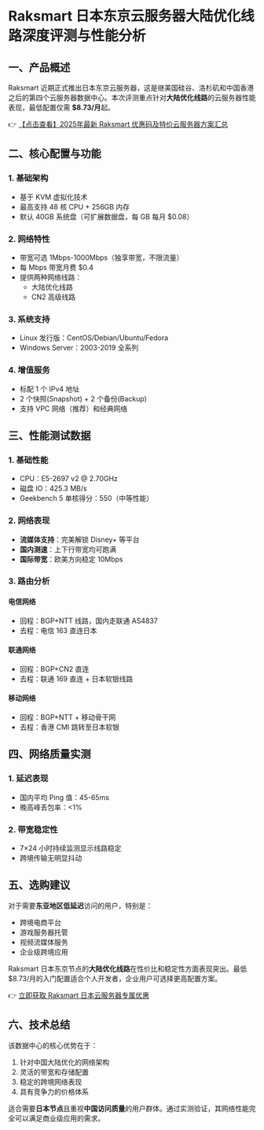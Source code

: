 # Raksmart 日本东京云服务器大陆优化线路深度评测与性能分析

## 一、产品概述

Raksmart 近期正式推出日本东京云服务器，这是继美国硅谷、洛杉矶和中国香港之后的第四个云服务器数据中心。本次评测重点针对**大陆优化线路**的云服务器性能表现，最低配置仅需 **$8.73/月**起。

👉 [【点击查看】2025年最新 Raksmart 优惠码及特价云服务器方案汇总](https://bit.ly/raksmart)

## 二、核心配置与功能

### 1. 基础架构
- 基于 KVM 虚拟化技术
- 最高支持 48 核 CPU + 256GB 内存
- 默认 40GB 系统盘（可扩展数据盘，每 GB 每月 $0.08）

### 2. 网络特性
- 带宽可选 1Mbps-1000Mbps（独享带宽，不限流量）
- 每 Mbps 带宽月费 $0.4
- 提供两种网络线路：
  - 大陆优化线路
  - CN2 高级线路

### 3. 系统支持
- Linux 发行版：CentOS/Debian/Ubuntu/Fedora
- Windows Server：2003-2019 全系列

### 4. 增值服务
- 标配 1 个 IPv4 地址
- 2 个快照(Snapshot) + 2 个备份(Backup)
- 支持 VPC 网络（推荐）和经典网络

## 三、性能测试数据

### 1. 基础性能
- CPU：E5-2697 v2 @ 2.70GHz
- 磁盘 IO：425.3 MB/s
- Geekbench 5 单核得分：550（中等性能）

### 2. 网络表现
- **流媒体支持**：完美解锁 Disney+ 等平台
- **国内测速**：上下行带宽均可跑满
- **国际带宽**：欧美方向稳定 10Mbps

### 3. 路由分析
#### 电信网络
- 回程：BGP+NTT 线路，国内走联通 AS4837
- 去程：电信 163 直连日本

#### 联通网络
- 回程：BGP+CN2 直连
- 去程：联通 169 直连 + 日本软银线路

#### 移动网络
- 回程：BGP+NTT + 移动骨干网
- 去程：香港 CMI 跳转至日本软银

## 四、网络质量实测

### 1. 延迟表现
- 国内平均 Ping 值：45-65ms
- 晚高峰丢包率：<1%

### 2. 带宽稳定性
- 7×24 小时持续监测显示线路稳定
- 跨境传输无明显抖动

## 五、选购建议

对于需要**东亚地区低延迟**访问的用户，特别是：
- 跨境电商平台
- 游戏服务器托管
- 视频流媒体服务
- 企业级跨境应用

Raksmart 日本东京节点的**大陆优化线路**在性价比和稳定性方面表现突出。最低 $8.73/月的入门配置适合个人开发者，企业用户可选择更高配置方案。

👉 [立即获取 Raksmart 日本云服务器专属优惠](https://bit.ly/raksmart)

## 六、技术总结

该数据中心的核心优势在于：
1. 针对中国大陆优化的网络架构
2. 灵活的带宽和存储配置
3. 稳定的跨境网络表现
4. 具有竞争力的价格体系

适合需要**日本节点**且重视**中国访问质量**的用户群体。通过实测验证，其网络性能完全可以满足商业级应用的需求。